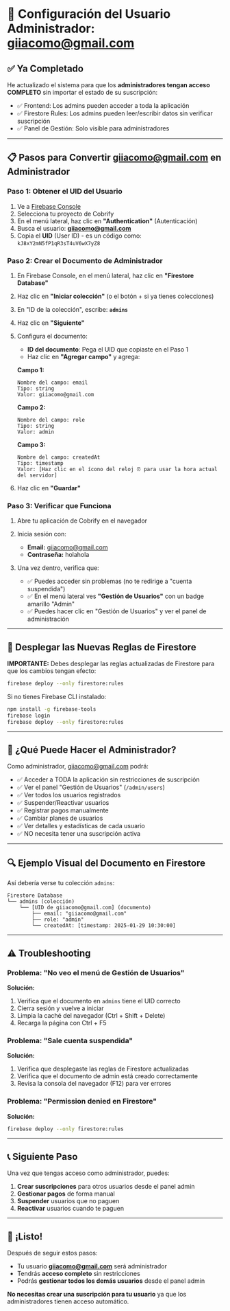 # 🔐 Configuración del Usuario Administrador: giiacomo@gmail.com

## ✅ Ya Completado

He actualizado el sistema para que los **administradores tengan acceso COMPLETO** sin importar el estado de su suscripción:

- ✅ Frontend: Los admins pueden acceder a toda la aplicación
- ✅ Firestore Rules: Los admins pueden leer/escribir datos sin verificar suscripción
- ✅ Panel de Gestión: Solo visible para administradores

---

## 📋 Pasos para Convertir giiacomo@gmail.com en Administrador

### Paso 1: Obtener el UID del Usuario

1. Ve a [Firebase Console](https://console.firebase.google.com/)
2. Selecciona tu proyecto de Cobrify
3. En el menú lateral, haz clic en **"Authentication"** (Autenticación)
4. Busca el usuario: **giiacomo@gmail.com**
5. Copia el **UID** (User ID) - es un código como: `kJ8xY2mN5fP1qR3sT4uV6wX7yZ8`

### Paso 2: Crear el Documento de Administrador

1. En Firebase Console, en el menú lateral, haz clic en **"Firestore Database"**
2. Haz clic en **"Iniciar colección"** (o el botón + si ya tienes colecciones)
3. En "ID de la colección", escribe: **`admins`**
4. Haz clic en **"Siguiente"**

5. Configura el documento:
   - **ID del documento**: Pega el UID que copiaste en el Paso 1
   - Haz clic en **"Agregar campo"** y agrega:

   **Campo 1:**
   ```
   Nombre del campo: email
   Tipo: string
   Valor: giiacomo@gmail.com
   ```

   **Campo 2:**
   ```
   Nombre del campo: role
   Tipo: string
   Valor: admin
   ```

   **Campo 3:**
   ```
   Nombre del campo: createdAt
   Tipo: timestamp
   Valor: [Haz clic en el ícono del reloj ⏰ para usar la hora actual del servidor]
   ```

6. Haz clic en **"Guardar"**

### Paso 3: Verificar que Funciona

1. Abre tu aplicación de Cobrify en el navegador
2. Inicia sesión con:
   - **Email:** giiacomo@gmail.com
   - **Contraseña:** holahola

3. Una vez dentro, verifica que:
   - ✅ Puedes acceder sin problemas (no te redirige a "cuenta suspendida")
   - ✅ En el menú lateral ves **"Gestión de Usuarios"** con un badge amarillo "Admin"
   - ✅ Puedes hacer clic en "Gestión de Usuarios" y ver el panel de administración

---

## 🚀 Desplegar las Nuevas Reglas de Firestore

**IMPORTANTE:** Debes desplegar las reglas actualizadas de Firestore para que los cambios tengan efecto:

```bash
firebase deploy --only firestore:rules
```

Si no tienes Firebase CLI instalado:

```bash
npm install -g firebase-tools
firebase login
firebase deploy --only firestore:rules
```

---

## 🎯 ¿Qué Puede Hacer el Administrador?

Como administrador, giiacomo@gmail.com podrá:

- ✅ Acceder a TODA la aplicación sin restricciones de suscripción
- ✅ Ver el panel "Gestión de Usuarios" (`/admin/users`)
- ✅ Ver todos los usuarios registrados
- ✅ Suspender/Reactivar usuarios
- ✅ Registrar pagos manualmente
- ✅ Cambiar planes de usuarios
- ✅ Ver detalles y estadísticas de cada usuario
- ✅ NO necesita tener una suscripción activa

---

## 🔍 Ejemplo Visual del Documento en Firestore

Así debería verse tu colección `admins`:

```
Firestore Database
└── admins (colección)
    └── [UID de giiacomo@gmail.com] (documento)
        ├── email: "giiacomo@gmail.com"
        ├── role: "admin"
        └── createdAt: [timestamp: 2025-01-29 10:30:00]
```

---

## ⚠️ Troubleshooting

### Problema: "No veo el menú de Gestión de Usuarios"

**Solución:**
1. Verifica que el documento en `admins` tiene el UID correcto
2. Cierra sesión y vuelve a iniciar
3. Limpia la caché del navegador (Ctrl + Shift + Delete)
4. Recarga la página con Ctrl + F5

### Problema: "Sale cuenta suspendida"

**Solución:**
1. Verifica que desplegaste las reglas de Firestore actualizadas
2. Verifica que el documento de admin está creado correctamente
3. Revisa la consola del navegador (F12) para ver errores

### Problema: "Permission denied en Firestore"

**Solución:**
```bash
firebase deploy --only firestore:rules
```

---

## 📞 Siguiente Paso

Una vez que tengas acceso como administrador, puedes:

1. **Crear suscripciones** para otros usuarios desde el panel admin
2. **Gestionar pagos** de forma manual
3. **Suspender** usuarios que no paguen
4. **Reactivar** usuarios cuando te paguen

---

## 🎉 ¡Listo!

Después de seguir estos pasos:
- Tu usuario **giiacomo@gmail.com** será administrador
- Tendrás **acceso completo** sin restricciones
- Podrás **gestionar todos los demás usuarios** desde el panel admin

**No necesitas crear una suscripción para tu usuario** ya que los administradores tienen acceso automático.
